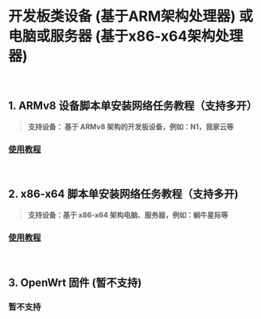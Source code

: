 # 开发板类设备 (基于ARM架构处理器) 或 电脑或服务器 (基于x86-x64架构处理器)
<br>

## 1. ARMv8 设备脚本单安装网络任务教程（支持多开）
> **支持设备： 基于 ARMv8 架构的开发板设备，例如：N1，我家云等**  
### [使用教程](https://bonuscloud.club/viewtopic.php?f=51&t=5487)
<br>

## 2. x86-x64 脚本单安装网络任务教程（支持多开)
> **支持设备：基于 x86-x64 架构电脑、服务器，例如：蜗牛星际等**  
### [使用教程](https://bonuscloud.club/viewtopic.php?f=52&t=5446)
<br>

## 3. OpenWrt 固件 (暂不支持)
### 暂不支持
